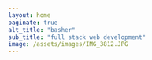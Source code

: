 ```yaml
---
layout: home
paginate: true
alt_title: "basher"
sub_title: "full stack web development"
image: /assets/images/IMG_3812.JPG
---
```

